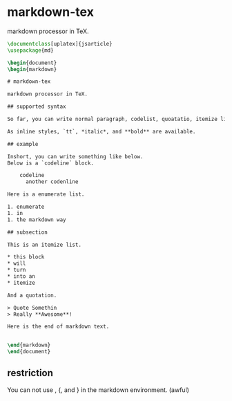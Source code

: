 # markdown-tex

markdown processor in TeX.

```tex
\documentclass[uplatex]{jsarticle}
\usepackage{md}

\begin{document}
\begin{markdown}

# markdown-tex

markdown processor in TeX.

## supported syntax

So far, you can write normal paragraph, codelist, quoatatio, itemize list, and enumerate list. 

As inline styles, `tt`, *italic*, and **bold** are available.

## example

Inshort, you can write something like below.
Below is a `codeline` block.

    codeline
      another codenline

Here is a enumerate list.

1. enumerate
1. in 
1. the markdown way

## subsection

This is an itemize list. 

* this block
* will
* turn 
* into an 
* itemize

And a quotation. 

> Quote Somethin
> Really **Awesome**!

Here is the end of markdown text.


\end{markdown}
\end{document}

```

## restriction

You can not use \, {, and } in the markdown environment. (awful)


